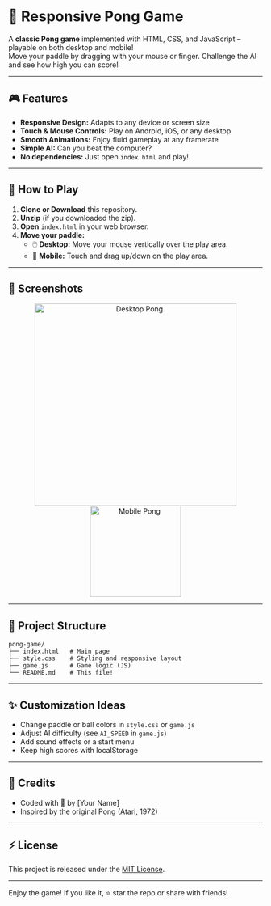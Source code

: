 # 🏓 Responsive Pong Game

A **classic Pong game** implemented with HTML, CSS, and JavaScript – playable on both desktop and mobile!  
Move your paddle by dragging with your mouse or finger. Challenge the AI and see how high you can score!

---

## 🎮 Features

- **Responsive Design:** Adapts to any device or screen size
- **Touch & Mouse Controls:** Play on Android, iOS, or any desktop
- **Smooth Animations:** Enjoy fluid gameplay at any framerate
- **Simple AI:** Can you beat the computer?
- **No dependencies:** Just open `index.html` and play!

---

## 🚀 How to Play

1. **Clone or Download** this repository.
2. **Unzip** (if you downloaded the zip).
3. **Open** `index.html` in your web browser.
4. **Move your paddle:**
   - 🖱️ **Desktop:** Move your mouse vertically over the play area.
   - 🤚 **Mobile:** Touch and drag up/down on the play area.

---

## 📱 Screenshots

<div align="center">
  <img src="https://user-images.githubusercontent.com/placeholder/desktop.png" alt="Desktop Pong" width="400"/>
  <img src="https://user-images.githubusercontent.com/placeholder/mobile.png" alt="Mobile Pong" width="180"/>
</div>

---

## 🧩 Project Structure

```plaintext
pong-game/
├── index.html   # Main page
├── style.css    # Styling and responsive layout
├── game.js      # Game logic (JS)
└── README.md    # This file!
```

---

## ✨ Customization Ideas

- Change paddle or ball colors in `style.css` or `game.js`
- Adjust AI difficulty (see `AI_SPEED` in `game.js`)
- Add sound effects or a start menu
- Keep high scores with localStorage

---

## 🐣 Credits

- Coded with 💛 by [Your Name]
- Inspired by the original Pong (Atari, 1972)

---

## ⚡ License

This project is released under the [MIT License](LICENSE).

---

Enjoy the game! If you like it, ⭐️ star the repo or share with friends!
